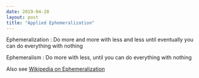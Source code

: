 ```yaml
---
date: 2019-04-28
layout: post
title: "Applied Ephemeralization"
---
```


Ephemeralization
: Do more and more with less and less until eventually you can do everything with nothing

Ephemeralism
: Do more with less, until you can do everything with nothing

Also see [Wikipedia on Ephemeralization][0]

[0]: https://en.wikipedia.org/wiki/Ephemeralization
